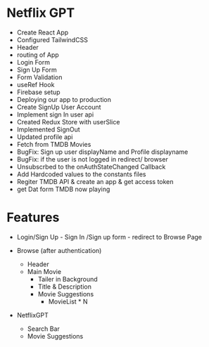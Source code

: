 # Netflix GPT

- Create React App
- Configured TailwindCSS
- Header
- routing of App
- Login Form
- Sign Up Form
- Form Validation
- useRef Hook
- Firebase setup
- Deploying our app to production
- Create SignUp User Account
- Implement sign In user api
- Created Redux Store with userSlice
- Implemented SignOut
- Updated profile api
- Fetch from TMDB Movies
- BugFix: Sign up user displayName and Profile displayname
- BugFix: if the user is not logged in redirect/ browser
- Unsubscrbed to the onAuthStateChanged Callback 
- Add Hardcoded values to the constants files
- Regiter TMDB API & create an app & get access token
- get Dat form TMDB now playing 


# Features
- Login/Sign Up
       - Sign In /Sign up form
       - redirect to Browse Page

- Browse (after authentication)
   - Header
   - Main Movie
        - Tailer in Background
        - Title & Description
        - Movie Suggestions
            - MovieList * N

- NetflixGPT
    - Search Bar
    - Movie Suggestions
